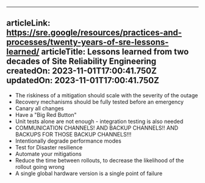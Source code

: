 -----------------------
articleLink: https://sre.google/resources/practices-and-processes/twenty-years-of-sre-lessons-learned/
articleTitle: Lessons learned from two decades of Site Reliability Engineering
createdOn: 2023-11-01T17:00:41.750Z
updatedOn: 2023-11-01T17:00:41.750Z
-----------------------

-  The riskiness of a mitigation should scale with the severity of the outage 
-  Recovery mechanisms should be fully tested before an emergency 
-  Canary all changes 
-  Have a "Big Red Button" 
-  Unit tests alone are not enough - integration testing is also needed 
-  COMMUNICATION CHANNELS! AND BACKUP CHANNELS!! AND BACKUPS FOR THOSE BACKUP CHANNELS!!! 
-  Intentionally degrade performance modes 
-  Test for Disaster resilience 
-  Automate your mitigations 
-  Reduce the time between rollouts, to decrease the likelihood of the rollout going wrong 
-  A single global hardware version is a single point of failure 
